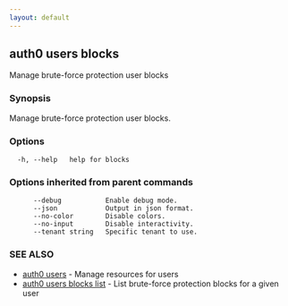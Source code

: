 ```yaml
---
layout: default
---
```

## auth0 users blocks

Manage brute-force protection user blocks

### Synopsis

Manage brute-force protection user blocks.

### Options

```
  -h, --help   help for blocks
```

### Options inherited from parent commands

```
      --debug           Enable debug mode.
      --json            Output in json format.
      --no-color        Disable colors.
      --no-input        Disable interactivity.
      --tenant string   Specific tenant to use.
```

### SEE ALSO

* [auth0 users](auth0_users.md)	 - Manage resources for users
* [auth0 users blocks list](auth0_users_blocks_list.md)	 - List brute-force protection blocks for a given user

